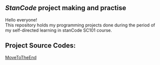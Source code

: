 ## *StanCode* project making and practise 
 Hello everyone!\
 This repository holds my programming projects done during the period of my self-directed learning in stanCode SC101 course.

## Project Source Codes: 
 [MoveToTheEnd]()
